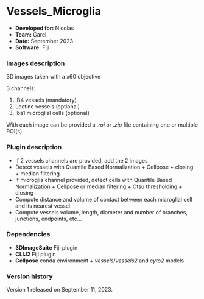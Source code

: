 # Vessels_Microglia

* **Developed for:** Nicolas
* **Team:** Garel
* **Date:** September 2023
* **Software:** Fiji

### Images description

3D images taken with a x60 objective

3 channels:
  1. IB4 vessels (mandatory)
  2. Lectine vessels (optional)
  3. Iba1 microglial cells (optional)

With each image can be provided a *.roi* or *.zip* file containing one or multiple ROI(s).

### Plugin description

* If 2 vessels channels are provided, add the 2 images
* Detect vessels with Quantile Based Normalization + Cellpose + closing + median filtering
* If microglia channel provided, detect cells with Quantile Based Normalization + Cellpose or median filtering + Otsu thresholding + closing
* Compute distance and volume of contact between each microglial cell and its nearest vessel
* Compute vessels volume, length, diameter and number of branches, junctions, endpoints, etc...

### Dependencies

* **3DImageSuite** Fiji plugin
* **CLIJ2** Fiji plugin
* **Cellpose** conda environment + *vessels*/*vessels2* and *cyto2* models 

### Version history

Version 1 released on September 11, 2023.
